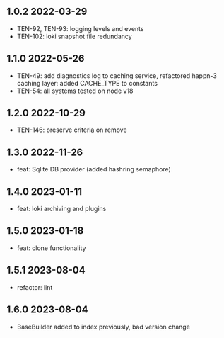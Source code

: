 1.0.2 2022-03-29
-----------------
  - TEN-92, TEN-93: logging levels and events
  - TEN-102: loki snapshot  file redundancy

1.1.0 2022-05-26
-----------------
  - TEN-49: add diagnostics log to caching service, refactored happn-3 caching layer: added CACHE_TYPE to constants
  - TEN-54: all systems tested on node v18

1.2.0 2022-10-29
-----------------
  - TEN-146: preserve criteria on remove

1.3.0 2022-11-26
-----------------
  - feat: Sqlite DB provider (added hashring semaphore)

1.4.0 2023-01-11
-----------------
  - feat: loki archiving and plugins 

1.5.0 2023-01-18
-----------------
  - feat: clone functionality

1.5.1 2023-08-04
-----------------
  - refactor: lint

1.6.0 2023-08-04
-----------------
  - BaseBuilder added to index previously, bad version change

